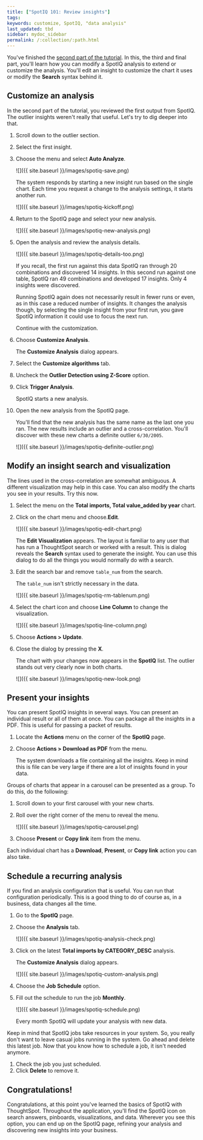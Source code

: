 ```yaml
---
title: ["SpotIQ 101: Review insights"]
tags:
keywords: customize, SpotIQ, "data analysis"
last_updated: tbd
sidebar: mydoc_sidebar
permalink: /:collection/:path.html
---
```

You've finished the [second part of the tutorial](work-with-insights.html). In this, the third and final
part, you'll learn how you can modify a SpotIQ analysis to extend or customize
the analysis.  You'll edit an insight to customize the chart it uses or modify
the **Search** syntax behind it.

## Customize an analysis

In the second part of the tutorial, you reviewed the first output from SpotIQ.
The outlier insights weren't really that useful. Let's try to dig deeper into that.

1. Scroll down to the outlier section.
2. Select the first insight.
3. Choose the menu and select **Auto Analyze**.

   ![]({{ site.baseurl }}/images/spotiq-save.png)

   The system responds by starting a new insight run based on the single chart.
   Each time you request a change to the analysis settings, it starts another
   run.

   ![]({{ site.baseurl }}/images/spotiq-kickoff.png)

4. Return to the SpotIQ page and select your new analysis.

   ![]({{ site.baseurl }}/images/spotiq-new-analysis.png)

5. Open the analysis and review the analysis details.

   ![]({{ site.baseurl }}/images/spotiq-details-too.png)

   If you recall, the first run against this data SpotIQ ran through 20
   combinations and discovered 14 insights. In this second run against one
   table, SpotIQ ran 49 combinations and developed 17 insights. Only 4 insights
   were discovered.

   Running SpotIQ again does not necessarily result in fewer runs or even, as in
   this case a reduced number of insights. It changes the analysis though, by
   selecting the single insight from your first run, you gave SpotIQ information
   it could use to focus the next run.

   Continue with the customization.

6. Choose **Customize Analysis**.

   The **Customize Analysis** dialog appears.

7. Select the **Customize algorithms** tab.
8. Uncheck the **Outlier Detection using Z-Score** option.
9. Click **Trigger Analysis**.

   SpotIQ starts a new analysis.

10. Open the new analysis from the SpotIQ page.

    You'll find that the new analysis has the same name as the last one you ran.
    The new results include an outlier and a cross-correlation. You'll discover
    with these new charts a definite outlier `6/30/2005`.

    ![]({{ site.baseurl }}/images/spotiq-definite-outlier.png)


## Modify an insight search and visualization

The lines used in the cross-correlation are somewhat ambiguous. A different
visualization may help in this case. You can also modify the charts you see in
your results. Try this now.

1. Select the menu on the **Total imports, Total value_added by year** chart.
2. Click on the chart menu and choose.**Edit**.

   ![]({{ site.baseurl }}/images/spotiq-edit-chart.png)

   The **Edit Visualization** appears. The layout is familiar to any user that has run
   a ThoughtSpot search or worked with a result. This is dialog reveals the
   **Search** syntax used to generate the insight. You can use this dialog to do
   all the things you would normally do with a search.

3. Edit the search bar and remove `table_num` from the search.

   The `table_num` isn't strictly necessary in the data.

   ![]({{ site.baseurl }}/images/spotiq-rm-tablenum.png)

4. Select the chart icon and choose **Line Column** to change the visualization.

   ![]({{ site.baseurl }}/images/spotiq-line-column.png)

5. Choose **Actions > Update**.
7. Close the dialog by pressing the **X**.

    The chart with your changes now appears in the **SpotIQ** list. The outlier
    stands out very clearly now in both charts.

    ![]({{ site.baseurl }}/images/spotiq-new-look.png)


## Present your insights

You can present SpotIQ insights in several ways. You can present an individual
result or all of them at once. You can package all the insights in a PDF. This
is useful for passing a packet of results.

1. Locate the **Actions** menu on the corner of the **SpotIQ** page.
2. Choose **Actions > Download as PDF** from the menu.

   The system downloads a file containing all the insights. Keep in mind this is
   file can be very large if there are a lot of insights found in your data.

Groups of charts that appear in a carousel can be presented as a group. To do
this, do the following:

1. Scroll down to your first carousel with your new charts.
2. Roll over the right corner of the menu to reveal the menu.

   ![]({{ site.baseurl }}/images/spotiq-carousel.png)

3. Choose **Present** or **Copy link** item from the menu.

 Each individual chart has a **Download**, **Present**, or **Copy link** action
 you can also take.

## Schedule a recurring analysis

If you find an analysis configuration that is useful. You can run that
configuration periodically. This is a good thing to do of course as, in a
business, data changes all the time.

1. Go to the **SpotIQ** page.
2. Choose the **Analysis** tab.

   ![]({{ site.baseurl }}/images/spotiq-analysis-check.png)

3. Click on the latest **Total imports by CATEGORY_DESC** analysis.

   The **Customize Analysis** dialog appears.

   ![]({{ site.baseurl }}/images/spotiq-custom-analysis.png)

4. Choose the **Job Schedule** option.
5. Fill out the schedule to run the job **Monthly**.

   ![]({{ site.baseurl }}/images/spotiq-schedule.png)

   Every month SpotIQ will update your analysis with new data.

Keep in mind that SpotIQ jobs take resources in your system. So, you really
don't want to leave casual jobs running in the system.  Go ahead and delete this
latest job. Now that you know how to schedule a job, it isn't needed anymore.

1. Check the job you just scheduled.
2. Click **Delete** to remove it.

## Congratulations!

Congratulations, at this point you've learned the basics of SpotIQ with
ThoughtSpot. Throughout the application, you'll find the SpotIQ icon on search
answers, pinboards, visualizations, and data. Wherever you see this option, you
can end up on the SpotIQ page, refining your analysis and discovering new
insights into your business.

